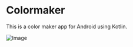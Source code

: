 # Colormaker
 
This is a color maker app for Android using Kotlin.

![Image](https://github.com/user-attachments/assets/74621146-f6fe-46d2-8574-b1dd3f8685e1)
